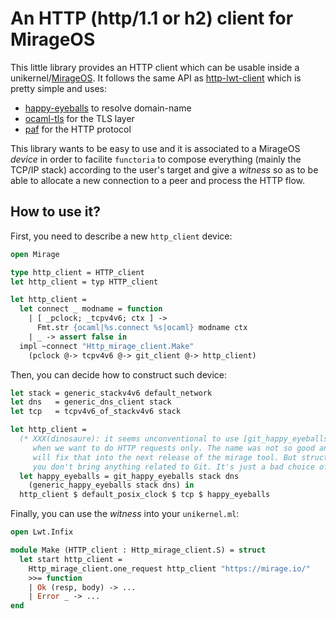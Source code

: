 # An HTTP (http/1.1 or h2) client for MirageOS

This little library provides an HTTP client which can be usable inside a
unikernel/[MirageOS][mirage]. It follows the same API as
[http-lwt-client][http-lwt-client] which is pretty simple and uses:
- [happy-eyeballs][happy-eyeballs] to resolve domain-name
- [ocaml-tls][ocaml-tls] for the TLS layer
- [paf][paf] for the HTTP protocol

This library wants to be easy to use and it is associated to a MirageOS
_device_ in order to facilite `functoria` to compose everything (mainly the
TCP/IP stack) according to the user's target and give a _witness_ so as to
be able to allocate a new connection to a peer and process the HTTP flow.

## How to use it?

First, you need to describe a new `http_client` device:
```ocaml
open Mirage

type http_client = HTTP_client
let http_client = typ HTTP_client

let http_client =
  let connect _ modname = function
    | [ _pclock; _tcpv4v6; ctx ] ->
      Fmt.str {ocaml|%s.connect %s|ocaml} modname ctx
    | _ -> assert false in
  impl ~connect "Http_mirage_client.Make"
    (pclock @-> tcpv4v6 @-> git_client @-> http_client)
```

Then, you can decide how to construct such device:
```ocaml
let stack = generic_stackv4v6 default_network
let dns   = generic_dns_client stack
let tcp   = tcpv4v6_of_stackv4v6 stack

let http_client =
  (* XXX(dinosaure): it seems unconventional to use [git_happy_eyeballs] here
     when we want to do HTTP requests only. The name was not so good and we
     will fix that into the next release of the mirage tool. But structurally,
     you don't bring anything related to Git. It's just a bad choice of name. *)
  let happy_eyeballs = git_happy_eyeballs stack dns
    (generic_happy_eyeballs stack dns) in
  http_client $ default_posix_clock $ tcp $ happy_eyeballs
```

Finally, you can use the _witness_ into your `unikernel.ml`:
```ocaml
open Lwt.Infix

module Make (HTTP_client : Http_mirage_client.S) = struct
  let start http_client =
    Http_mirage_client.one_request http_client "https://mirage.io/"
    >>= function
    | Ok (resp, body) -> ...
    | Error _ -> ...
end
```

[mirage]: https://mirage.io/
[happy-eyeballs]: https://github.com/roburio/happy-eyeballs
[ocaml-tls]: https://github.com/mirleft/ocaml-tls
[paf]: https://github.com/dinosaure/paf-le-chien
[http-lwt-client]: https://github.com/roburio/http-lwt-client
